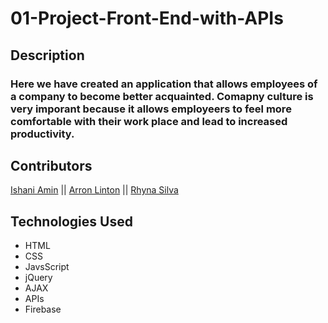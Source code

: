 # 01-Project-Front-End-with-APIs


## Description
### Here we have created an application that allows employees of a company to become better acquainted. Comapny culture is very imporant because it allows employeers to feel more comfortable with their work place and lead to increased productivity.


## Contributors
[Ishani Amin](https://github.com/IshaniAmin) || [Arron Linton](https://github.com/alinton12) || [Rhyna Silva](https://github.com/rhynas)

## Technologies Used
- HTML
- CSS
- JavsScript
- jQuery
- AJAX
- APIs
- Firebase